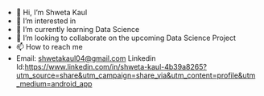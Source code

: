 - 👋 Hi, I’m Shweta Kaul
- 👀 I’m interested in 
- 🌱 I’m currently learning Data Science
- 💞️ I’m looking to collaborate on the upcoming Data Science Project
- 📫 How to reach me
- Email: shwetakaul04@gmail.com 
  Linkedin Id:https://www.linkedin.com/in/shweta-kaul-4b39a8265?utm_source=share&utm_campaign=share_via&utm_content=profile&utm_medium=android_app

<!---
ShwetaKaul-GitHub/ShwetaKaul-GitHub is a ✨ special ✨ repository because its `README.md` (this file) appears on your GitHub profile.
You can click the Preview link to take a look at your changes.
--->
